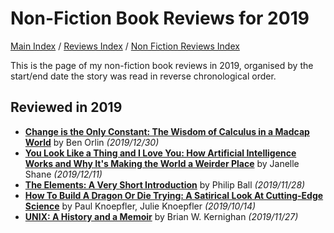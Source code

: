# Non-Fiction Book Reviews for 2019

[Main Index](../../../README.md) / [Reviews Index](../../README.md) / [Non Fiction Reviews Index](../README.md)

This is the page of my non-fiction book reviews in 2019, organised by the start/end date the story was read in reverse chronological order.

## Reviewed in 2019
- [**Change is the Only Constant: The Wisdom of Calculus in a Madcap World**](20191230-ChangeOnlyConstant.md) by Ben Orlin *(2019/12/30)*
- [**You Look Like a Thing and I Love You: How Artificial Intelligence Works and Why It's Making the World a Weirder Place**](20191211-YouLookLikeAThing.md) by Janelle Shane *(2019/12/11)*
- [**The Elements: A Very Short Introduction**](20191128-ElementsVeryShortIntroduction.md) by Philip Ball *(2019/11/28)*
- [**How To Build A Dragon Or Die Trying: A Satirical Look At Cutting-Edge Science**](20191014-HowBuildDragonDieTrying.md) by Paul Knoepfler, Julie Knoepfler *(2019/10/14)*
- [**UNIX: A History and a Memoir**](20191127-UnixHistoryMemoir.md) by Brian W. Kernighan *(2019/11/27)*
